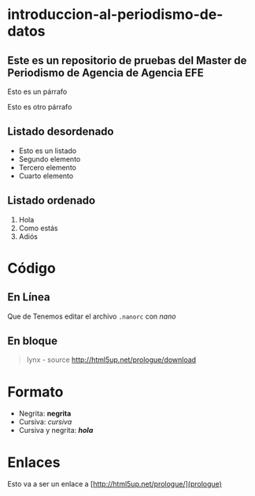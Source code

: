 # introduccion-al-periodismo-de-datos

## Este es un repositorio de pruebas del Master de Periodismo de Agencia de Agencia EFE

Esto es un párrafo

Esto es otro párrafo

## Listado desordenado
- Esto es un listado
- Segundo elemento
- Tercero elemento
- Cuarto elemento

## Listado ordenado
1. Hola
2. Como estás
3. Adiós

# Código
## En Línea

Que de Tenemos editar el archivo `.nanorc` con *nano*

## En bloque

> lynx - source http://html5up.net/prologue/download

# Formato

- Negrita: **negrita**
- Cursiva: *cursiva*
- Cursiva y negrita: ***hola***

# Enlaces
Esto va a ser un enlace a [http://html5up.net/prologue/](prologue)
